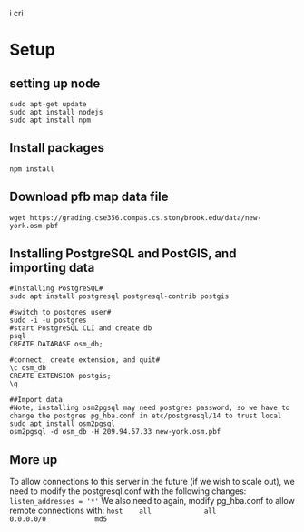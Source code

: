 i cri

# Setup

## setting up node
```
sudo apt-get update
sudo apt install nodejs
sudo apt install npm 

```

## Install packages
```npm install```

## Download pfb map data file
```wget https://grading.cse356.compas.cs.stonybrook.edu/data/new-york.osm.pbf ```

## Installing PostgreSQL and PostGIS, and importing data
```
#installing PostgreSQL#
sudo apt install postgresql postgresql-contrib postgis

#switch to postgres user#
sudo -i -u postgres
#start PostgreSQL CLI and create db
psql
CREATE DATABASE osm_db;

#connect, create extension, and quit#
\c osm_db
CREATE EXTENSION postgis;
\q

##Import data
#Note, installing osm2pgsql may need postgres password, so we have to change the postgres pg_hba.conf in etc/postgresql/14 to trust local
sudo apt install osm2pgsql
osm2pgsql -d osm_db -H 209.94.57.33 new-york.osm.pbf

```

## More up 
To allow connections to this server in the future (if we wish to scale out), we need to modify the postgresql.conf with the following changes:
```listen_addresses = '*'```
We also need to again, modify pg_hba.conf to allow remote connections with:
```host    all             all             0.0.0.0/0            md5```
